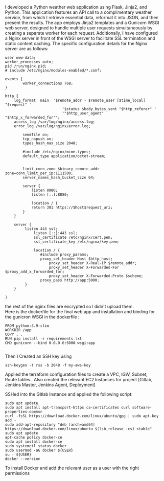 I developed a Python weather web application using Flask, Jinja2, and Python. This application features an API call to a complimentary weather service, from which I retrieve essential data, reformat it into JSON, and then present the results. The app employs Jinja2 templates and a Gunicorn WSGI web server, designed to handle multiple user requests simultaneously by creating a separate worker for each request. Additionally, I have configured a Nginx server in front of the WSGI server to facilitate SSL termination and static content caching. The specific configuration details for the Nginx server are as follows:

```
user www-data;
worker_processes auto;
pid /run/nginx.pid;
# include /etc/nginx/modules-enabled/*.conf;

events {
        worker_connections 768;
}

http {
	log_format  main  '$remote_addr - $remote_user [$time_local] "$request" '
                          '$status $body_bytes_sent "$http_referer" '
                          '"$http_user_agent" "$http_x_forwarded_for"';
	access_log /var/log/nginx/access.log;
	error_log /var/log/nginx/error.log;
	
        sendfile on;
        tcp_nopush on;
        types_hash_max_size 2048;
                
        #include /etc/nginx/mime.types;
        default_type application/octet-stream;


        limit_conn_zone $binary_remote_addr zone=conn_limit_per_ip:1111500;
        server_names_hash_bucket_size 64;
        
        server {
    		listen 8080;
    		listen [::]:8080;
    		
    		location / {
   			return 301 https://$host$request_uri;
   		}
	}

	server {
   		 listen 443 ssl;
    		 listen [::]:443 ssl;
    		 ssl_certificate /etc/nginx/cert.pem;
    		 ssl_certificate_key /etc/nginx/key.pem;

    		 location / {
        		#include proxy_params;
        		proxy_set_header Host $http_host;
       		        proxy_set_header X-Real-IP $remote_addr;
      		        proxy_set_header X-Forwarded-For $proxy_add_x_forwarded_for;
    		        proxy_set_header X-Forwarded-Proto $scheme;
        		proxy_pass http://app:5000;
   		 }
	}

}
```
the rest of the nginx files are encrypted so I didn't upload them.  
Here is the dockerfile for the final web app and installation and binding for the gunicron WSGI in the dockerfile :
```
FROM python:3.9-slim
WORKDIR /app
COPY . .
RUN pip install -r requirements.txt
CMD gunicorn --bind 0.0.0.0:5000 wsgi:app
```

```
```

Then I Created an SSH key using
```
ssh-keygen -t rsa -b 2048 -f my-aws-key
```
Applied the terraform configuration files to create a VPC, IGW, Subnet, Route tables..
Also created the relevant EC2 Instances for project [Gitlab, Jenkins Master, Jenkins Agent, Deployment]

SSHed into the Gitlab Instance and applied the following script:
```
sudo apt update
sudo apt install apt-transport-https ca-certificates curl software-properties-common
curl -fsSL https://download.docker.com/linux/ubuntu/gpg | sudo apt-key add -
sudo add-apt-repository "deb [arch=amd64] https://download.docker.com/linux/ubuntu $(lsb_release -cs) stable"
sudo apt update
apt-cache policy docker-ce
sudo apt install docker-ce
sudo systemctl status docker
sudo usermod -aG docker ${USER}
su - ${USER}
docker --version

```

To install Docker and add the relevant user as a user with the right permissions

